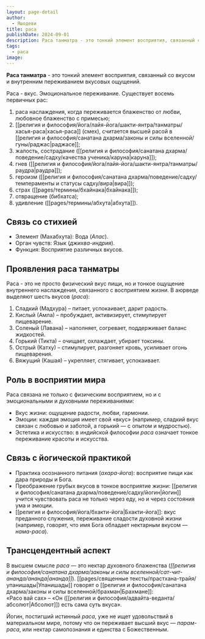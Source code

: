 ```yaml
---
layout: page-detail
author:
  - Яшодеви
title: раса
publishDate: 2024-09-01
description: Раса танматра - это тонкий элемент восприятия, связанный со вкусом и внутренним переживанием вкусовых ощущений.
tags:
  - раса
image:
---
```

**Раса танматра** - это тонкий элемент восприятия, связанный со вкусом и внутренним переживанием вкусовых ощущений.

Раса - вкус. Эмоциональное переживание. Существует восемь первичных рас:

1) раса наслаждения, когда переживается блаженство от любви, любовное блаженство с примесью;
2) [[религия и философия/йога/лайя-йога/шакти-янтра/танматры/хасья-раса|хасья-раса]] (смех), считается высшей расой в [[религия и философия/санатана дхарма/законы и силы вселенной/гуны/раджас|раджасе]];
3) жалость, сострадание ([[религия и философия/санатана дхарма/поведение/садху/качества ученика/каруна|каруна]]);
4) гнев ([[религия и философия/йога/лайя-йога/шакти-янтра/танматры/раудра|раудра]]);
5) героизм ([[религия и философия/санатана дхарма/поведение/садху/темпераменты и статусы садху/вира|вира]]);
6) страх ([[pages/термины/бхайнака|бхайнака]]);
7) отвращение (бибхатса);
8) удивление ([[pages/термины/абхута|абхута]]).
## Связь со стихией
- Элемент (Махабхута): Вода (_Апас_).
- Орган чувств: Язык (_джихва-индрия_).
- Функция: Восприятие различных вкусов.

## Проявления раса танматры
Раса - это не просто физический вкус пищи, но и тонкое ощущение внутреннего наслаждения, связанного с восприятием жизни. В аюрведе выделяют шесть вкусов (_раса_):

1. Сладкий (Мадхура) – питает, успокаивает, дарит радость.
2. Кислый (Амла) – пробуждает, активизирует, стимулирует пищеварение.
3. Соленый (Лавана) – наполняет, согревает, поддерживает баланс жидкостей.
4. Горький (Тикта) – очищает, охлаждает, убирает токсины.
5. Острый (Катху) – стимулирует, разгоняет кровь, усиливает огонь пищеварения.
6. Вяжущий (Кашая) – укрепляет, стягивает, успокаивает.

## Роль в восприятии мира
Раса связана не только с физическим восприятием, но и с эмоциональными и духовными переживаниями:

- Вкус жизни: ощущение радости, любви, гармонии.
- Эмоции: каждая эмоция имеет свой «вкус» (например, сладкий вкус связан с любовью и заботой, а горький — с опытом и мудростью).
- Эстетика и искусство: в индийской философии _раса_ означает тонкое переживание красоты и искусства.

## Связь с йогической практикой
- Практика осознанного питания (_ахара-йога_): восприятие пищи как дара природы и Бога.
- Преображение грубых вкусов в тонкое восприятие жизни: [[религия и философия/санатана дхарма/поведение/садху/йогин|йогин]] учится чувствовать раса не только через еду, но и через состояния ума и эмоции.
- [[религия и философия/йога/бхакти-йога|Бхакти-йога]]: вкус преданного служения, переживание сладости духовной жизни (например, говорят, что имя Бога обладает нектарным вкусом — _нама-раса_).

## Трансцендентный аспект
В высшем смысле _раса_ — это нектар духовного блаженства (_[[религия и философия/санатана дхарма/законы и силы вселенной/сат-чит-ананда/ананда|ананда]]_). [[pages/священные тексты/прастхана-трайя/упанишады|Упанишады]] говорят о [[религия и философия/санатана дхарма/законы и силы вселенной/брахман|Брахмане]]:  
«Расо вай сах» – «Он ([[религия и философия/адвайта-веданта/абсолют|Абсолют]]) есть сама суть вкуса».

Йогин, постигший истинный _раса_, уже не ищет удовольствий в материальном мире, потому что он переживает высший вкус — _парам-раса_, или нектар самопознания и единства с Божественным.

